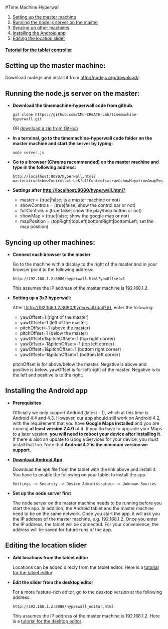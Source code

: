 #Time Machine Hyperwall

1. [Setting up the master machine](#setup)
2. [Running the node.js server on the master](#run)
3. [Syncing up other machines](#sync)
4. [Installing the Android app](#installApp)
5. [Editing the location slider](#editor)

#### [Tutorial for the tablet controller](https://sites.google.com/a/gigapan.org/timelapse/creating-time-machines/time-machine-controller-for-hyperwall)

<a name="setup"></a>
## Setting up the master machine:
Download node.js and install it from http://nodejs.org/download/.

<a name="run"></a>
## Running the node.js server on the master:
- **Download the timemachine-hyperwall code from github.**
  ```
  git clone https://github.com/CMU-CREATE-Lab/timemachine-hyperwall.git
  ```
  OR [download a zip from GitHub](https://github.com/CMU-CREATE-Lab/timemachine-hyperwall/archive/master.zip)

- **In a terminal, go to the timemachine-hyperwall code folder on the master machine and start the server by typing:**
  
  ```
  node server.js
  ```

- **Go to a browser (Chrome recommended) on the master machine and type in the following address:**
  ```
  http://localhost:8080/hyperwall.html?master=true&showControls=true&fullControls=true&showMap=true&mapPosition=topRight
  ```

- **Settings after [http://localhost:8080/hyperwall.html?]()**
  - master = (true|false; is a master machine or not)
  - showControls = (true|false; show the control bar or not)
  - fullControls = (true|false; show the play/help button or not)
  - showMap = (true|false; show the google map or not)
  - mapPosition = (topRight|topLeft|bottomRight|bottomLeft; set the map position)

<a name="sync"></a>
## Syncing up other machines:
- **Connect each browser to the master**

  Go to the machine with a display to the right of the master and in your browser point to the following address:
  ```
  http://192.168.1.2:8080/hyperwall.html?yawOffset=1
  ```
  This assumes the IP address of the master machine is 192.168.1.2.
  
- **Setting up a 3x3 hyperwall:**

  After [http://192.168.1.2:8080/hyperwall.html?](), enter the following:
  - yawOffset=1 (right of the master)
  - yawOffset=-1 (left of the master)
  - pitchOffset=-1 (above the master)
  - pitchOffset=1 (below the master)
  - yawOffset=1&pitchOffset=-1 (top right corner)
  - yawOffset=-1&pitchOffset=-1 (top left corner)
  - yawOffset=1&pitchOffset=1 (bottom right corner)
  - yawOffset=-1&pitchOffset=1 (bottom left corner)

  pitchOffset is for above/below the master. Negative is above and positive is below. yawOffset is for left/right of the master. Negative is to the left and positive is to the right.

<a name="installApp"></a>
## Installing the Android app

- **Prerequisites**

  Officially we only support Android (latest - 1), which at this time is Android 4.4 and 4.3.
However, our app should still work on Android 4.2, with the requirement that you have **Google Maps installed** and you are running **at least version 7.4.0** of it. If you do have to upgrade your Maps to a later version, **you will need to reboot your device after installing it**. If there is also an update to Google Services for your device, you must install that too. Note that **Android 4.2 is the minimum version we support**.

- **[Download Android App](https://raw.github.com/CMU-CREATE-Lab/timemachine-hyperwall/master/androidCode/bin/timemachine-hyperwall.apk)**

  Download the apk file from the tablet with the link above and install it. You have to enable the following on your tablet to install the app.
  ```
  Settings -> Security -> Device Administration -> Unknown Sources
  ```

- **Set up the node server first** 

  The node server on the master machine needs to be running before you start the app. In addition, the Android tablet and the master machine need to be on the same network. Once you start the app, it will ask you the IP address of the master machine, e.g. 192.168.1.2. Once you enter the IP address, the tablet will be connected. For your convenience, the address will be saved for future runs of the app.
  
<a name="editor"></a>
## Editing the location slider

- **Add locations from the tablet editor** 

  Locations can be added direcly from the tablet editor. Here is a [tutorial for the tablet editor](https://sites.google.com/a/gigapan.org/timelapse/creating-time-machines/time-machine-controller-for-hyperwall#TOC-Tablet-Editor-Tutorial).

- **Edit the slider from the desktop editor** 

  For a more feature-rich editor, go to the desktop version at the following address:
  ```
  http://192.168.1.2:8080/hyperwall_editor.html
  ```
  This assumes the IP address of the master machine is 192.168.1.2. Here is a [tutorial for the desktop editor](https://sites.google.com/a/gigapan.org/timelapse/creating-time-machines/time-machine-controller-for-hyperwall#TOC-Desktop-Editor-Tutorial).

